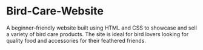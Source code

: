 # Bird-Care-Website
A beginner-friendly website built using HTML and CSS to showcase and sell a variety of bird care products. The site is ideal for bird lovers looking for quality food and accessories for their feathered friends.
